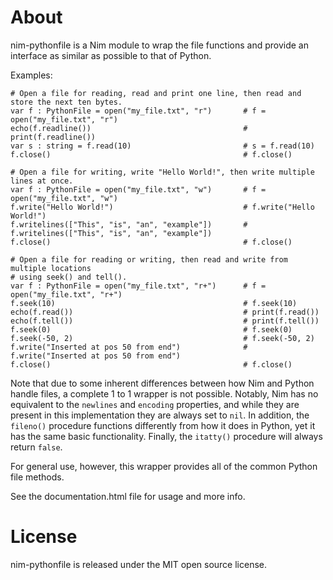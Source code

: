 About
=====

nim-pythonfile is a Nim module to wrap the file functions and provide an interface as similar as possible to that of Python.

Examples:

    # Open a file for reading, read and print one line, then read and store the next ten bytes.
    var f : PythonFile = open("my_file.txt", "r")       # f = open("my_file.txt", "r")
    echo(f.readline())                                  # print(f.readline())
    var s : string = f.read(10)                         # s = f.read(10)
    f.close()                                           # f.close()

    # Open a file for writing, write "Hello World!", then write multiple lines at once.
    var f : PythonFile = open("my_file.txt", "w")       # f = open("my_file.txt", "w")
    f.write("Hello World!")                             # f.write("Hello World!")
    f.writelines(["This", "is", "an", "example"])       # f.writelines(["This", "is", "an", "example"])
    f.close()                                           # f.close()

    # Open a file for reading or writing, then read and write from multiple locations
    # using seek() and tell().
    var f : PythonFile = open("my_file.txt", "r+")      # f = open("my_file.txt", "r+")
    f.seek(10)                                          # f.seek(10)
    echo(f.read())                                      # print(f.read())
    echo(f.tell())                                      # print(f.tell())
    f.seek(0)                                           # f.seek(0)
    f.seek(-50, 2)                                      # f.seek(-50, 2)
    f.write("Inserted at pos 50 from end")              # f.write("Inserted at pos 50 from end")
    f.close()                                           # f.close()
    

Note that due to some inherent differences between how Nim and Python handle files, a complete
1 to 1 wrapper is not possible. Notably, Nim has no equivalent to the `newlines` and `encoding`
properties, and while they are present in this implementation they are always set to `nil`. In
addition, the `fileno()` procedure functions differently from how it does in Python, yet it has the
same basic functionality. Finally, the `itatty()` procedure will always return `false`.

For general use, however, this wrapper provides all of the common Python file methods.

See the documentation.html file for usage and more info.

License
=======

nim-pythonfile is released under the MIT open source license.
